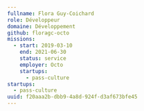 ```yaml
---
fullname: Flora Guy-Coichard
role: Développeur
domaine: Développement
github: floragc-octo
missions:
  - start: 2019-03-10
    end: 2021-06-30
    status: service
    employer: Octo
    startups:
      - pass-culture
startups:
  - pass-culture
uuid: f20aaa2b-dbb9-4a8d-924f-d3af673bfe45
---
```

